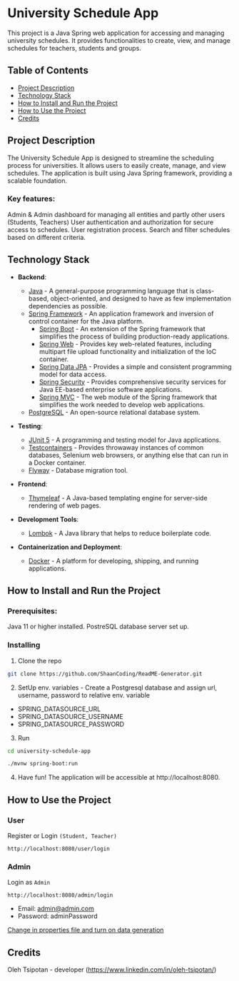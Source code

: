 # University Schedule App

This project is a Java Spring web application for accessing and managing university schedules. It provides functionalities to create, view, and manage schedules for teachers, students and groups.

## Table of Contents
- [Project Description](#project-description)
- [Technology Stack](#technology-stack)
- [How to Install and Run the Project](#how-to-install-and-run-the-project)
- [How to Use the Project](#how-to-use-the-project)
- [Credits](#credits)

## Project Description
The University Schedule App is designed to streamline the scheduling process for universities. It allows users to easily create, manage, and view schedules. The application is built using Java Spring framework, providing a scalable foundation.

### Key features:

Admin & Admin dashboard for managing all entities and partly other users (Students, Teachers)
User authentication and authorization for secure access to schedules.
User registration process.
Search and filter schedules based on different criteria.

## Technology Stack

- **Backend**:
  - [Java](https://www.java.com/) - A general-purpose programming language that is class-based, object-oriented, and designed to have as few implementation dependencies as possible.
  - [Spring Framework](https://spring.io/) - An application framework and inversion of control container for the Java platform.
    - [Spring Boot](https://spring.io/projects/spring-boot) - An extension of the Spring framework that simplifies the process of building production-ready applications.
    - [Spring Web](https://docs.spring.io/spring-framework/docs/current/reference/html/web.html) - Provides key web-related features, including multipart file upload functionality and initialization of the IoC container.
    - [Spring Data JPA](https://spring.io/projects/spring-data-jpa) - Provides a simple and consistent programming model for data access.
    - [Spring Security](https://spring.io/projects/spring-security) - Provides comprehensive security services for Java EE-based enterprise software applications.
    - [Spring MVC](https://docs.spring.io/spring-framework/docs/current/reference/html/web.html) - The web module of the Spring framework that simplifies the work needed to develop web applications.
  - [PostgreSQL](https://www.postgresql.org/) - An open-source relational database system.

- **Testing**:
  - [JUnit 5](https://junit.org/junit5/) - A programming and testing model for Java applications.
  - [Testcontainers](https://www.testcontainers.org/) - Provides throwaway instances of common databases, Selenium web browsers, or anything else that can run in a Docker container.
  - [Flyway](https://flywaydb.org/) - Database migration tool.

- **Frontend**:
  - [Thymeleaf](https://www.thymeleaf.org/) - A Java-based templating engine for server-side rendering of web pages.
  
- **Development Tools**:
  - [Lombok](https://projectlombok.org/) - A Java library that helps to reduce boilerplate code.

- **Containerization and Deployment**:
  - [Docker](https://www.docker.com/) - A platform for developing, shipping, and running applications.



## How to Install and Run the Project
### Prerequisites:

Java 11 or higher installed.
PostreSQL database server set up.

### Installing 
1. Clone the repo

```sh
git clone https://github.com/ShaanCoding/ReadME-Generator.git
```
2. SetUp env. variables - Create a Postgresql database and assign url, username, password to relative env. variable 
- SPRING_DATASOURCE_URL
- SPRING_DATASOURCE_USERNAME 
- SPRING_DATASOURCE_PASSWORD

3. Run
```sh
cd university-schedule-app
```
```sh
./mvnw spring-boot:run
```

4. Have fun!
The application will be accessible at http://localhost:8080.

## How to Use the Project
### **User**
Register or Login `(Student, Teacher)`
```
http://localhost:8080/user/login
```

### **Admin**
Login as `Admin`
```
http://localhost:8080/admin/login 
```
- Email: admin@admin.com
- Password: adminPassword

<u>Change in properties file and turn on data generation</u>

## Credits
Oleh Tsipotan - developer (https://www.linkedin.com/in/oleh-tsipotan/)
